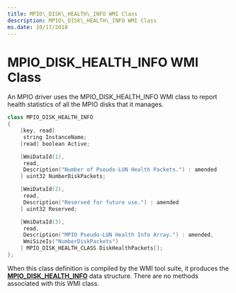 ```yaml
---
title: MPIO\_DISK\_HEALTH\_INFO WMI Class
description: MPIO\_DISK\_HEALTH\_INFO WMI Class
ms.date: 10/17/2018
---
```


# MPIO\_DISK\_HEALTH\_INFO WMI Class


An MPIO driver uses the MPIO\_DISK\_HEALTH\_INFO WMI class to report health statistics of all the MPIO disks that it manages.

```cpp
class MPIO_DISK_HEALTH_INFO
{
    [key, read]
     string InstanceName;
    [read] boolean Active;

    [WmiDataId(1),
     read,
     Description("Number of Pseudo-LUN Health Packets.") : amended
    ] uint32 NumberDiskPackets;

    [WmiDataId(2),
     read,
     Description("Reserved for future use.") : amended
    ] uint32 Reserved;

    [WmiDataId(3),
     read,
     Description("MPIO Pseudo-LUN Health Info Array.") : amended,
     WmiSizeIs("NumberDiskPackets")
    ] MPIO_DISK_HEALTH_CLASS DiskHealthPackets[];
};
```

When this class definition is compiled by the WMI tool suite, it produces the [**MPIO\_DISK\_HEALTH\_INFO**](/windows-hardware/drivers/ddi/mpiowmi/ns-mpiowmi-_mpio_disk_health_info) data structure. There are no methods associated with this WMI class.

 

